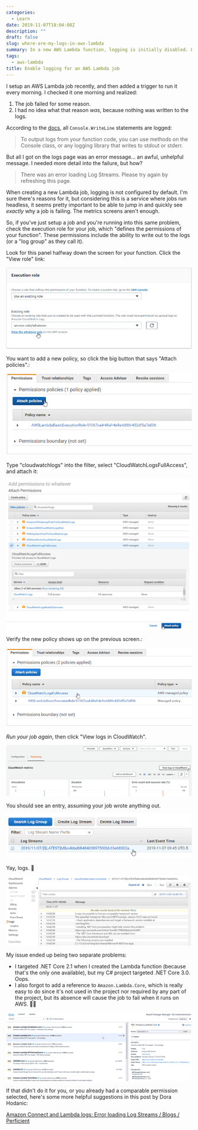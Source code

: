 ```yaml
---
categories:
  - Learn
date: 2019-11-07T18:04:08Z
description: ""
draft: false
slug: where-are-my-logs-in-aws-lambda
summary: In a new AWS Lambda function, logging is initially disabled. Lets see how to enable it, for those times where additional detail is needed.
tags:
  - aws-lambda
title: Enable logging for an AWS Lambda job
---
```

I setup an AWS Lambda job recently, and then added a trigger to run it every morning. I checked it one morning and realized:

1. The job failed for some reason.
2. I had no idea what that reason _was,_ because nothing was written to the logs.

According to the [docs](https://docs.aws.amazon.com/lambda/latest/dg/dotnet-logging.html), all `Console.WriteLine` statements are logged:

> To output logs from your function code, you can use methods on the Console class, or any logging library that writes to stdout or stderr.

But all I got on the logs page was an error message... an awful, unhelpful message. I needed more detail into the failure, but how?

> There was an error loading Log Streams. Please try again by refreshing this page.

When creating a new Lambda job, logging is not configured by default. I'm sure there's reasons for it, but considering this is a service where jobs run headless, it seems pretty important to be able to jump in and quickly see _exactly_ why a job is failing. The metrics screens aren't enough.

So, if you've just setup a job and you're running into this same problem, check the execution role for your job, which "defines the permissions of your function". These permissions include the ability to write out to the logs (or a "log group" as they call it).

Look for this panel halfway down the screen for your function. Click the "View role" link:

![](enable_logging1.png)

You want to add a new policy, so click the big button that says "Attach policies".:

![](enable_logging2.png)

Type "cloudwatchlogs" into the filter, select "CloudWatchLogsFullAccess", and attach it:

![](enable_logging3.png)

Verify the new policy shows up on the previous screen.:

![](enable_logging4.png)

*Run your job again*, then click "View logs in CloudWatch".

![](enable_logging5.png)

You should see an entry, assuming your job wrote anything out.

![](enable_logging6.png)

Yay, logs. 🎉

![](enable_logging7.png)

My issue ended up being two separate problems:

- I targeted .NET Core 2.1 when I created the Lambda function (because that's the only one available), but my C# project targeted .NET Core 3.0. Oops.
- I also forgot to add a reference to `Amazon.Lambda.Core`, which is really easy to do since it's not used in the project nor required by any part of the project, but its absence will cause the job to fail when it runs on AWS. 🤦‍♂️

![](aws-lambda-core.png)

If that didn't do it for you, or you already had a comparable permission selected, here's some more helpful suggestions in this post by Dora Hodanic:

[Amazon Connect and Lambda logs: Error loading Log Streams / Blogs / Perficient](https://blogs.perficient.com/2018/02/12/error-loading-log-streams/)
